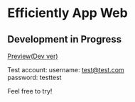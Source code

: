 # Efficiently App Web

## Development in Progress

[Preview(Dev ver)](https://efficiently-app-dev.netlify.app/)

Test account:
username: test@test.com<br>
password: testtest

Feel free to try!
